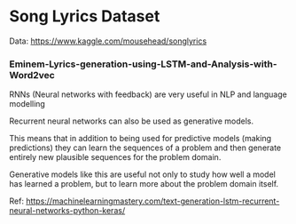 # Song Lyrics Dataset


Data: https://www.kaggle.com/mousehead/songlyrics


###  Eminem-Lyrics-generation-using-LSTM-and-Analysis-with-Word2vec

RNNs (Neural networks with feedback) are very useful in NLP and language modelling

Recurrent neural networks can also be used as generative models.

This means that in addition to being used for predictive models (making predictions) they can learn the sequences of a problem and then generate entirely new plausible sequences for the problem domain.

Generative models like this are useful not only to study how well a model has learned a problem, but to learn more about the problem domain itself.

Ref: https://machinelearningmastery.com/text-generation-lstm-recurrent-neural-networks-python-keras/
